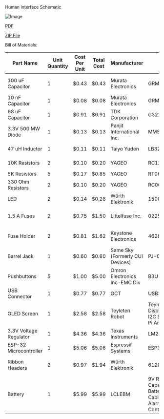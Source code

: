 Human Interface Schematic

![Image](https://github.com/user-attachments/assets/022fcd61-9c8a-4d45-aeb1-e553ebc384b9)

[PDF](https://github.com/user-attachments/files/19023361/New_EGR314HMISchematic.pdf)

[ZIP File](https://github.com/ibmyers2/EGR314_Team309_IBM/raw/refs/heads/main/EGR314HI.zip)

Bill of Materials:

| Part Name              | Unit Quantity | Cost Per Unit | Total Cost | Manufacturer                    | Manufacturer Part #                                                                                                                                                                                      | Vendor Link                                                                                                                                                             | Datasheet Link                                                                                                        | Supplier | Supplier Part #               | # Ordered | Date Ordered | #Received | Surplus | Designator              |
|------------------------|---------------|---------------|------------|---------------------------------|----------------------------------------------------------------------------------------------------------------------------------------------------------------------------------------------------------|-------------------------------------------------------------------------------------------------------------------------------------------------------------------------|-----------------------------------------------------------------------------------------------------------------------|----------|-------------------------------|-----------|--------------|-----------|---------|-------------------------|
| 100 uF Capacitor       | 1             | $0.43         | $0.43      | Murata Electronics              | GRM31CD80J107MEA8K                                                                                                                                                                                       | https://www.digikey.com/en/products/detail/murata-electronics/GRM31CD80J107MEA8K/13905021                                                                               | https://www.murata.com/en-us/api/pdfdownloadapi?cate=luCeramicCapacitorsSMD&partno=GRM31CD80J107MEA8%23               | Digikey  | 490-GRM31CD80J107MEA8KTR-ND   | 3         | 2/28         | 0         | -3      | C1                      |
| 10 nF Capacitor        | 1             | $0.08         | $0.08      | Murata Electronics              | GRM155R71C103KA01D                                                                                                                                                                                       | https://www.digikey.com/en/products/detail/murata-electronics/GRM155R71C103KA01D/587215                                                                                 | https://search.murata.co.jp/Ceramy/image/img/A01X/G101/ENG/GRM155R71C103KA01-01.pdf                                   | Digikey  | 490-1313-2-ND                 | 3         | 2/28         | 0         | -3      | C2                      |
| 68 uF Capacitor        | 1             | $0.91         | $0.91      | TDK Corporation                 | C3216X5R0J686M160AB                                                                                                                                                                                      | https://www.digikey.com/en/products/detail/tdk-corporation/C3216X5R0J686M160AB/3951907                                                                                  | https://product.tdk.com/system/files/dam/doc/product/capacitor/ceramic/mlcc/catalog/mlcc_commercial_general_en.pdf    | Digikey  | 445-14671-2-ND                | 3         | 2/28         | 0         | -3      | C3                      |
| 3.3V 500 MW Diode      | 1             | $0.13         | $0.13      | Panjit International Inc.       | MMSZ5226B_R1_00001                                                                                                                                                                                       | https://www.digikey.com/en/products/detail/panjit-international-inc/MMSZ5226B-R1-00001/14660759                                                                         | https://www.panjit.com.tw/upload/datasheet/MMSZ5221B_SERIES.pdf                                                       | Digikey  | 3757-MMSZ5226B_R1_00001TR-ND  | 3         | 2/28         | 0         | -3      | D1                      |
| 47 uH Inductor         | 1             | $0.11         | $0.11      | Taiyo Yuden                     | LB3218T470K                                                                                                                                                                                              | https://www.digikey.com/en/products/detail/taiyo-yuden/LB3218T470K/1788929                                                                                              | https://mm.digikey.com/Volume0/opasdata/d220001/medias/docus/610/LB3218T470K_SS.pdf                                   | Digikey  | 587-2037-2-ND                 | 3         | 2/28         | 0         | -3      | L1                      |
| 10K Resistors          | 2             | $0.10         | $0.20      | YAGEO                           | RC1206FR-0710KL                                                                                                                                                                                          | https://www.digikey.com/en/products/detail/yageo/RC1206FR-0710KL/728483                                                                                                 | https://www.yageo.com/upload/media/product/products/datasheet/rchip/PYu-RC_Group_51_RoHS_L_12.pdf                     | Digikey  | 311-10.0KFRTR-ND              | 6         | 2/28         | 0         | -6      | R1,R2                   |
| 5K Resistors           | 5             | $0.17         | $0.85      | YAGEO                           | RT0603BRE075KL                                                                                                                                                                                           | https://www.digikey.com/en/products/detail/yageo/RT0603BRE075KL/7708365                                                                                                 | https://www.yageo.com/upload/media/product/app/datasheet/rchip/pyu-rt_1-to-0.01_rohs_l.pdf                            | Digikey  | 13-RT0603BRE075KLTR-ND        | 15        | 2/28         | 0         | -15     | R3,R4,R5,R6,R7          |
| 330 Ohm Resistors      | 2             | $0.10         | $0.20      | YAGEO                           | RC0603JR-07330RL                                                                                                                                                                                         | https://www.digikey.com/en/products/detail/yageo/RC0603JR-07330RL/726769                                                                                                | https://www.yageo.com/upload/media/product/products/datasheet/rchip/PYu-RC_Group_51_RoHS_L_12.pdf                     | Digikey  | 311-330GRTR-ND                | 6         | 2/28         | 0         | -6      | R8, R9                  |
| LED                    | 2             | $0.14         | $0.28      | Würth Elektronik                | 150060GS75000                                                                                                                                                                                            | https://www.digikey.com/en/products/detail/w%C3%BCrth-elektronik/150060GS75000/4489898                                                                                  | https://www.we-online.com/components/products/datasheet/150060GS75000.pdf                                             | Digikey  | 732-4971-2-ND                 | 6         | 2/28         | 0         | -6      | D2, D3                  |
| 1.5 A Fuses            | 2             | $0.75         | $1.50      | Littelfuse Inc.                 | 022501.5MXP                                                                                                                                                                                              | https://www.digikey.com/en/products/detail/littelfuse-inc/022501.5MXP/777788?&utm_adgroup=&utm_term=&utm_content=&gad_source=1                                          | https://www.littelfuse.com/assetdocs/littelfuse-fuse-224-225-datasheet?assetguid=26e6ad94-5fb7-4bad-acf6-da1c91c16d87 | Digikey  | F4663-ND                      | 6         | 2/28         | 0         | -6      | F1, F2                  |
| Fuse Holder            | 2             | $0.81         | $1.62      | Keystone Electronics            | 4628                                                                                                                                                                                                     | https://www.digikey.com/en/products/detail/keystone-electronics/4628/2137316?&utm_adgroup=&utm_term=&utm_content=&gad_source=1                                          | https://www.keyelco.com/userAssets/file/M65p44.pdf                                                                    | Digikey  | 36-4628-ND                    | 6         | 2/28         | 0         | -6      | F1, F2                  |
| Barrel Jack            | 1             | $0.60         | $0.60      | Same Sky (Formerly CUI Devices) | PJ-037A                                                                                                                                                                                                  | https://www.digikey.com/en/products/detail/same-sky-formerly-cui-devices/PJ-037A/1644545                                                                                | https://www.cuidevices.com/product/resource/pj-037a.pdf                                                               | Digikey  | CP-037A-ND                    | 3         | 2/28         | 0         | -3      | J1                      |
| Pushbuttons            | 5             | $1.00         | $5.00      | Omron Electronics Inc-EMC Div   | B3U-1000P                                                                                                                                                                                                | https://www.digikey.com/en/products/detail/omron-electronics-inc-emc-div/B3U-1000P/1534338                                                                              | https://omronfs.omron.com/en_US/ecb/products/pdf/en-b3u.pdf                                                           | Digikey  | SW1020TR-ND                   | 15        | 2/28         | 0         | -3      | SW1, SW2, SW3, SW4, SW5 |
| USB Connector          | 1             | $0.77         | $0.77      | GCT                             | USB3131-30-0230-A                                                                                                                                                                                        | https://www.digikey.com/en/products/detail/gct/USB3131-30-0230-A/9859642                                                                                                | https://gct.co/files/specs/usb3131-spec.pdf                                                                           | Digikey  | 2073-USB3131-30-0230-ATR-ND   | 0         | 2/28         | 0         | 0       | J2                      |
| OLED Screen            | 1             | $2.58         | $2.58      | Teyleten Robot                  | Teyleten Robot 0.96 inch LCD OLED Display Board Module 12864 128X64 IIC I2C SSD1306 Driver 4 Pins for Raspberry Pi Arduino(5pcs, White Light)                                                            | https://www.amazon.com/Teyleten-Robot-Display-SSD1306-Raspberry/dp/B0CN373JF4                                                                                           | https://www.amazon.com/stores/TeyletenRobot/page/DFDBA3C7-4121-4BCB-81FA-81C7FFF2F3E0                                 | Amazon   | N/A                           | 0         | 2/28         | 0         | 0       | X1                      |
| 3.3V Voltage Regulator | 1             | $4.36         | $4.36      | Texas Instruments               | LM2675MX-3.3/NOPB                                                                                                                                                                                        | https://www.digikey.com/en/products/detail/texas-instruments/LM2675MX-3-3-NOPB/366907                                                                                   | https://www.ti.com/general/docs/suppproductinfo.tsp?distId=10&gotoUrl=https%3A%2F%2Fwww.ti.com%2Flit%2Fgpn%2Flm2675   | Digikey  | LM2675MX-3.3/NOPBTR-ND        | 3         | 2/28         | 0         | -3      | U1                      |
| ESP-32 Microcontroller | 1             | $5.06         | $5.06      | Espressif Systems               | ESP32-S3-WROOM-1-N4                                                                                                                                                                                      | https://www.digikey.com/en/products/detail/espressif-systems/ESP32-S3-WROOM-1-N4/16162639                                                                               | https://www.espressif.com/sites/default/files/documentation/esp32-s3-wroom-1_wroom-1u_datasheet_en.pdf                | Digikey  | 1965-ESP32-S3-WROOM-1-N4TR-ND | 0         | 2/28         | 0         | 0       | U2                      |
| Ribbon Headers         | 2             | $0.97         | $1.94      | Würth Elektronik                | 61200821621                                                                                                                                                                                              | https://www.digikey.com/en/products/detail/w-rth-elektronik/61200821621/4846916?&utm_adgroup=&utm_term=&utm_content=&gad_source=1\                                      | https://www.we-online.com/components/products/datasheet/61200821621.pdf                                               | Digikey  | 732-5395-ND                   | 6         | 2/28         | 0         | -6      | A1, A2                  |
| Battery                | 1             | $5.99         | $5.99      | LCLEBM                          | 9V Rechargeable Batteries, 1300mAh High Capacity Lithium-ion Long Lasting 9 Volt Batteries with 2 in 1 USB C Fast Charging Cable for Smoke Alarms,Microphone,Multimeters,Toys,Game Controllers (2 Count) | https://www.amazon.com/PAISUE-Rechargeable-Lithium-ion-Multimeter-Microphone/dp/B0B248DSFG?source=ps-sl-shoppingads-lpcontext&ref_=fplfs&smid=A2WEVNKRB72JGE&gQT=1&th=1 | https://www.amazon.com/stores/LCLEBM/page/EAF08C0E-7600-41D2-89CC-C505C3649A70/feed                                   | Amazon   | n/a                           | 2         | 2/28         | 0         | -2      |                         |
